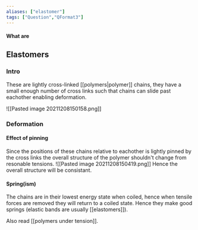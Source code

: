 ```yaml
---
aliases: ["elastomer"]
tags: ["Question","QFormat3"]
---
```


#### What are
## Elastomers
### Intro
These are lightly cross-linked [[polymers|polymer]] chains, they have a small enough number of cross links such that chains can slide past eachother enabling deformation. 

![[Pasted image 20211208150158.png]]

### Deformation
#### Effect of pinning
Since the positions of these chains relative to eachother is lightly pinned by the cross links the overall structure of the polymer shouldn't change from resonable tensions.
![[Pasted image 20211208150419.png]]
Hence the overall structure will be consistant.

#### Spring(ism)
The chains are in their lowest energy state when coiled, hence when tensile forces are removed they will return to a coiled state. 
Hence they make good springs (elastic bands are usually [[elastomers]]).

Also read [[polymers under tension]].